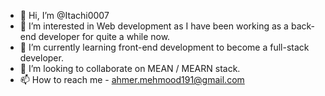 - 👋 Hi, I’m @Itachi0007
- 👀 I’m interested in Web development as I have been working as a back-end developer for quite a while now.
- 🌱 I’m currently learning front-end development to become a full-stack developer.
- 💞️ I’m looking to collaborate on MEAN / MEARN stack.
- 📫 How to reach me - ahmer.mehmood191@gmail.com

<!---
Itachi0007/Itachi0007 is a ✨ special ✨ repository because its `README.md` (this file) appears on your GitHub profile.
You can click the Preview link to take a look at your changes.
--->
